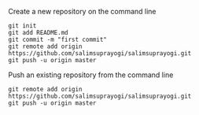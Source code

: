 Create a new repository on the command line

    git init
    git add README.md
    git commit -m "first commit"
    git remote add origin https://github.com/salimsuprayogi/salimsuprayogi.git
    git push -u origin master

Push an existing repository from the command line

    git remote add origin https://github.com/salimsuprayogi/salimsuprayogi.git
    git push -u origin master
